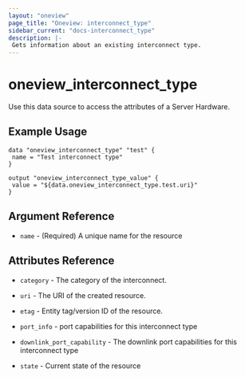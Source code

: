 ```yaml
---
layout: "oneview"
page_title: "Oneview: interconnect_type"
sidebar_current: "docs-interconnect_type"
description: |-
 Gets information about an existing interconnect type.
---
```


# oneview\_interconnect_type

Use this data source to access the attributes of a Server Hardware.

## Example Usage

```hcl
data "oneview_interconnect_type" "test" {
 name = "Test interconnect type"
}

output "oneview_interconnect_type_value" {
 value = "${data.oneview_interconnect_type.test.uri}"
}
```

## Argument Reference

* `name` - (Required) A unique name for the resource

## Attributes Reference

* `category` - The category of the interconnect.

* `uri` - The URI of the created resource.

* `etag` - Entity tag/version ID of the resource.

* `port_info` - port capabilities for this interconnect type

* `downlink_port_capability` - The downlink port capabilities for this interconnect type 

* `state` - Current state of the resource
